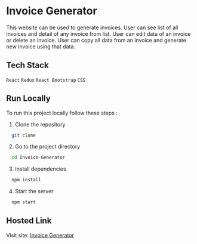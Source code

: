 # Invoice Generator

This website can be used to generate invoices. User can see list of all invoices and detail of any invoice from list. User can edit data of an invoice or delete an invoice. User can copy all data from an invoice and generate new invoice using that data.

## Tech Stack

`React` `Redux` `React Bootstrap` `CSS`

## Run Locally

To run this project locally follow these steps :

1. Clone the repository

```bash
  git clone
```

2. Go to the project directory

```bash
  cd Invoice-Generator
```

3. Install dependencies

```bash
  npm install
```

4. Start the server

```bash
  npm start
```

## Hosted Link

Visit site: [Invoice Generator](https://react-test-2dc293.netlify.app)
